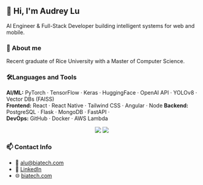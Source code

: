 ## 👋 Hi, I'm Audrey Lu 
AI Engineer & Full-Stack Developer building intelligent systems for web and mobile.

### 🚀 About me
Recent graduate of Rice University with a Master of Computer Science.

### 🛠️Languages and Tools
**AI/ML:** PyTorch · TensorFlow · Keras · HuggingFace · OpenAI API · YOLOv8 · Vector DBs (FAISS)  
**Frontend:** React · React Native · Tailwind CSS · Angular · Node
**Backend:** PostgreSQL · Flask · MongoDB · FastAPI ·   
**DevOps:** GitHub · Docker · AWS Lambda 

<p align="center">
  <img src="https://skillicons.dev/icons?i=java,javascript,ts,nodejs,react,nextjs,mongodb,postgres,angular" />
  <img src="https://skillicons.dev/icons?i=html,css,tailwind,git,postman,figma" />
</p>

### 📫 Contact Info
- 📨 alu@biatech.com
- 💼 [LinkedIn](https://linkedin.com/in/audreylu88)
- 🌐 [biatech.com](https://www.biatech.com)
